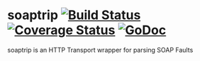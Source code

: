 soaptrip [![Build Status](https://travis-ci.org/kylewolfe/soaptrip.svg?branch=master)](https://travis-ci.org/kylewolfe/soaptrip) [![Coverage Status](https://coveralls.io/repos/kylewolfe/soaptrip/badge.svg)](https://coveralls.io/r/kylewolfe/soaptrip) [![GoDoc](http://godoc.org/github.com/kylewolfe/soaptrip?status.svg)](http://godoc.org/github.com/kylewolfe/soaptrip) 
=========

soaptrip is an HTTP Transport wrapper for parsing SOAP Faults